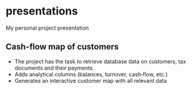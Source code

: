 # presentations
My personal project presentation

## Cash-flow map of customers
* The project has the task to retrieve database data on customers, tax documents and their payments.
* Adds analytical columns (balances, turnover, cash‑flow, etc.)
* Generates an interactive customer map with all relevant data